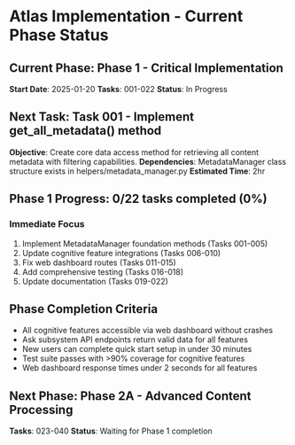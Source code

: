 # Atlas Implementation - Current Phase Status

## Current Phase: Phase 1 - Critical Implementation
**Start Date**: 2025-01-20
**Tasks**: 001-022
**Status**: In Progress

## Next Task: Task 001 - Implement get_all_metadata() method
**Objective**: Create core data access method for retrieving all content metadata with filtering capabilities.
**Dependencies**: MetadataManager class structure exists in helpers/metadata_manager.py
**Estimated Time**: 2hr

## Phase 1 Progress: 0/22 tasks completed (0%)

### Immediate Focus
1. Implement MetadataManager foundation methods (Tasks 001-005)
2. Update cognitive feature integrations (Tasks 006-010)  
3. Fix web dashboard routes (Tasks 011-015)
4. Add comprehensive testing (Tasks 016-018)
5. Update documentation (Tasks 019-022)

## Phase Completion Criteria
- All cognitive features accessible via web dashboard without crashes
- Ask subsystem API endpoints return valid data for all features
- New users can complete quick start setup in under 30 minutes
- Test suite passes with >90% coverage for cognitive features
- Web dashboard response times under 2 seconds for all features

## Next Phase: Phase 2A - Advanced Content Processing
**Tasks**: 023-040
**Status**: Waiting for Phase 1 completion